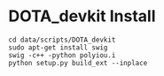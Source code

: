 # DOTA_devkit Install

```shell
cd data/scripts/DOTA_devkit
sudo apt-get install swig
swig -c++ -python polyiou.i
python setup.py build_ext --inplace
```
